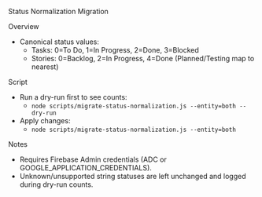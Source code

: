 Status Normalization Migration

Overview
- Canonical status values:
  - Tasks: 0=To Do, 1=In Progress, 2=Done, 3=Blocked
  - Stories: 0=Backlog, 2=In Progress, 4=Done (Planned/Testing map to nearest)

Script
- Run a dry-run first to see counts:
  - `node scripts/migrate-status-normalization.js --entity=both --dry-run`
- Apply changes:
  - `node scripts/migrate-status-normalization.js --entity=both`

Notes
- Requires Firebase Admin credentials (ADC or GOOGLE_APPLICATION_CREDENTIALS).
- Unknown/unsupported string statuses are left unchanged and logged during dry-run counts.

